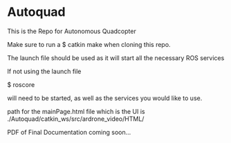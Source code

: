 # Autoquad
This is the Repo for Autonomous Quadcopter 

Make sure to run a 
$ catkin make 
when cloning this repo.

The launch file should be used as it will start all the necessary ROS services

If not using the launch file

$ roscore

will need to be started, as well as the services you would like to use.

path for the mainPage.html file which is the UI is
./Autoquad/catkin_ws/src/ardrone_video/HTML/

PDF of Final Documentation coming soon...
